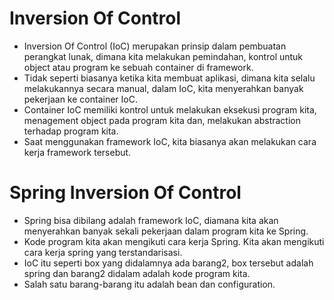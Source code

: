 # Inversion Of Control
- Inversion Of Control (IoC) merupakan prinsip dalam pembuatan perangkat lunak, dimana kita melakukan pemindahan,
    kontrol untuk object atau program ke sebuah container di framework.
- Tidak seperti biasanya ketika kita membuat aplikasi, dimana kita selalu melakukannya secara manual,
    dalam IoC, kita menyerahkan banyak pekerjaan ke container IoC.
- Container IoC memiliki kontrol untuk melakukan eksekusi program kita, menagement object pada program kita dan,
    melakukan abstraction terhadap program kita.
- Saat menggunakan framework IoC, kita biasanya akan melakukan cara kerja framework tersebut.

# Spring Inversion Of Control
- Spring bisa dibilang adalah framework IoC, diamana kita akan menyerahkan banyak sekali pekerjaan dalam program kita ke Spring.
- Kode program kita akan mengikuti cara kerja Spring. Kita akan mengikuti cara kerja spring yang terstandarisasi.
- IoC itu seperti box yang didalamnya ada barang2, box tersebut adalah spring dan barang2 didalam adalah kode program kita.
- Salah satu barang-barang itu adalah bean dan configuration.
